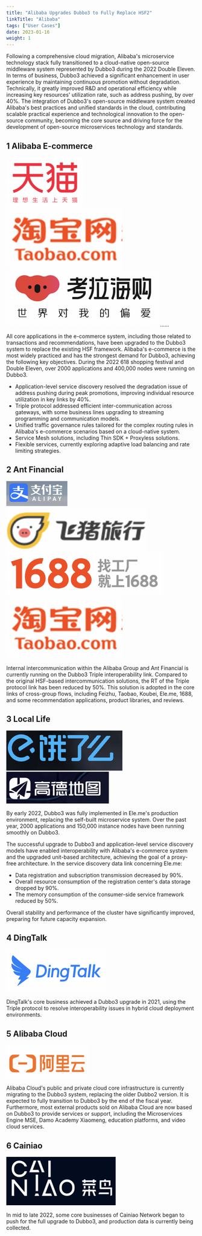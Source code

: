 ```yaml
---
title: "Alibaba Upgrades Dubbo3 to Fully Replace HSF2"
linkTitle: "Alibaba"
tags: ["User Cases"]
date: 2023-01-16
weight: 1
---
```


Following a comprehensive cloud migration, Alibaba's microservice technology stack fully transitioned to a cloud-native open-source middleware system represented by Dubbo3 during the 2022 Double Eleven. In terms of business, Dubbo3 achieved a significant enhancement in user experience by maintaining continuous promotion without degradation. Technically, it greatly improved R&D and operational efficiency while increasing key resources' utilization rate, such as address pushing, by over 40%. The integration of Dubbo3's open-source middleware system created Alibaba's best practices and unified standards in the cloud, contributing scalable practical experience and technological innovation to the open-source community, becoming the core source and driving force for the development of open-source microservices technology and standards.
## 1 Alibaba E-commerce
![image.png](/imgs/blog/users/tmall.png) ![image.png](/imgs/blog/users/taobao.png) ![image.png](/imgs/blog/users/kaola.png) ......

All core applications in the e-commerce system, including those related to transactions and recommendations, have been upgraded to the Dubbo3 system to replace the existing HSF framework. Alibaba's e-commerce is the most widely practiced and has the strongest demand for Dubbo3, achieving the following key objectives.
During the 2022 618 shopping festival and Double Eleven, over 2000 applications and 400,000 nodes were running on Dubbo3.

- Application-level service discovery resolved the degradation issue of address pushing during peak promotions, improving individual resource utilization in key links by 40%.
- Triple protocol addressed efficient inter-communication across gateways, with some business lines upgrading to streaming programming and communication models.
- Unified traffic governance rules tailored for the complex routing rules in Alibaba's e-commerce scenarios based on a cloud-native system.
- Service Mesh solutions, including Thin SDK + Proxyless solutions.
- Flexible services, currently exploring adaptive load balancing and rate limiting strategies.

## 2 Ant Financial
![image.png](/imgs/blog/users/antpay.png) ![image.png](/imgs/blog/users/feizhu.png) ![image.png](/imgs/blog/users/1688.png)![image.png](/imgs/blog/users/taobao.png)

Internal intercommunication within the Alibaba Group and Ant Financial is currently running on the Dubbo3 Triple interoperability link. Compared to the original HSF-based intercommunication solutions, the RT of the Triple protocol link has been reduced by 50%. This solution is adopted in the core links of cross-group flows, including Feizhu, Taobao, Koubei, Ele.me, 1688, and some recommendation applications, product libraries, and reviews.

## 3 Local Life
![image.png](/imgs/blog/users/eleme.png)  ![image.png](/imgs/blog/users/amap.png)

By early 2022, Dubbo3 was fully implemented in Ele.me's production environment, replacing the self-built microservice system. Over the past year, 2000 applications and 150,000 instance nodes have been running smoothly on Dubbo3.

The successful upgrade to Dubbo3 and application-level service discovery models have enabled interoperability with Alibaba's e-commerce system and the upgraded unit-based architecture, achieving the goal of a proxy-free architecture. In the service discovery data link concerning Ele.me:

- Data registration and subscription transmission decreased by 90%.
- Overall resource consumption of the registration center's data storage dropped by 90%.
- The memory consumption of the consumer-side service framework reduced by 50%.

Overall stability and performance of the cluster have significantly improved, preparing for future capacity expansion.
## 4 DingTalk
![image.png](/imgs/blog/users/alibaba/1670649135935-0d6804cc-00ca-4acb-a7b3-842377d1a6b0.png)

DingTalk's core business achieved a Dubbo3 upgrade in 2021, using the Triple protocol to resolve interoperability issues in hybrid cloud deployment environments.


## 5 Alibaba Cloud
![image.png](/imgs/blog/users/alibaba/1670649159068-ed9ba59b-9e3d-4268-be7e-c327227baa7b.png)

Alibaba Cloud's public and private cloud core infrastructure is currently migrating to the Dubbo3 system, replacing the older Dubbo2 version. It is expected to fully transition to Dubbo3 by the end of the fiscal year. Furthermore, most external products sold on Alibaba Cloud are now based on Dubbo3 to provide services or support, including the Microservices Engine MSE, Damo Academy Xiaomeng, education platforms, and video cloud services.

## 6 Cainiao
![image.png](/imgs/blog/users/alibaba/1670650418063-31eee85d-9e6a-474c-ade7-4a45fc956ae4.png)

In mid to late 2022, some core businesses of Cainiao Network began to push for the full upgrade to Dubbo3, and production data is currently being collected.

